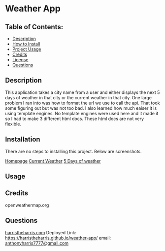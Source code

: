# Weather App

## **Table of Contents:**

- [Description](#desc)
- [How to Install](#install)
- [Project Usage](#use)
- [Credits](#cred)
- [License](#lice)
- [Questions](#quest)

<a id="desc"></a>
## Description 
 This application takes a city name from a user and either displays the next 5 days of weather in that city or the current weather in that city. One large problem I ran into was how to format the url we use to call the api. That took some figuring out but was not too bad. I also learned how much eaiser it is using template engines. No template engines were used here and it made it so I had to make 3 different html docs. These html docs are not very flexible. 

<a id="install"></a>
## Installation 
 There are no steps to installing this project. Below are screenshots.
 
 [Homepage](./Assets/images/Homepage%20SC.png)
 [Current Weather](./Assets/images/Current%20SC.png)
 [5 Days of weather](./Assets/images/5Day%20SC.png)

<a id="use"></a>
## Usage 
 

<a id="cred"></a>
## Credits 
 openweathermap.org

<a id="lice"></a>


<a id="quest"></a>
## Questions 

[harristheharris.com](https://github.com/harristheharris) 
Deployed Link: https://harristheharris.github.io/weather-app/
email: anthonyharris7777@gmail.com

